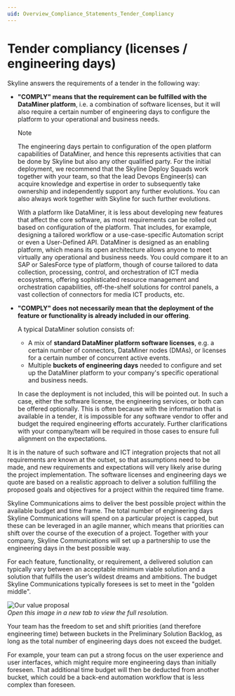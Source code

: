 ```yaml
---
uid: Overview_Compliance_Statements_Tender_Compliancy
---
```


# Tender compliancy (licenses / engineering days)

Skyline answers the requirements of a tender in the following way:

- **"COMPLY" means that the requirement can be fulfilled with the DataMiner platform**, i.e. a combination of software licenses, but it will also require a certain number of engineering days to configure the platform to your operational and business needs.

  > [!NOTE]
  > The engineering days pertain to configuration of the open platform capabilities of DataMiner, and hence this represents activities that can be done by Skyline but also any other qualified party. For the initial deployment, we recommend that the Skyline Deploy Squads work together with your team, so that the lead Devops Engineer(s) can acquire knowledge and expertise in order to subsequently take ownership and independently support any further evolutions. You can also always work together with Skyline for such further evolutions.

  With a platform like DataMiner, it is less about developing new features that affect the core software, as most requirements can be rolled out based on configuration of the platform. That includes, for example, designing a tailored workflow or a use-case-specific Automation script or even a User-Defined API. DataMiner is designed as an enabling platform, which means its open architecture allows anyone to meet virtually any operational and business needs. You could compare it to an SAP or SalesForce type of platform, though of course tailored to data collection, processing, control, and orchestration of ICT media ecosystems, offering sophisticated resource management and orchestration capabilities, off-the-shelf solutions for control panels, a vast collection of connectors for media ICT products, etc.

- **"COMPLY" does not necessarily mean that the deployment of the feature or functionality is already included in our offering**.

  A typical DataMiner solution consists of:
  
  - A mix of **standard DataMiner platform software licenses**, e.g. a certain number of connectors, DataMiner nodes (DMAs), or licenses for a certain number of concurrent active events.
  - Multiple **buckets of engineering days** needed to configure and set up the DataMiner platform to your company's specific operational and business needs.

  In case the deployment is not included, this will be pointed out. In such a case, either the software license, the engineering services, or both can be offered optionally. This is often because with the information that is available in a tender, it is impossible for any software vendor to offer and budget the required engineering efforts accurately. Further clarifications with your company/team will be required in those cases to ensure full alignment on the expectations.

It is in the nature of such software and ICT integration projects that not all requirements are known at the outset, so that assumptions need to be made, and new requirements and expectations will very likely arise during the project implementation. The software licenses and engineering days we quote are based on a realistic approach to deliver a solution fulfilling the proposed goals and objectives for a project within the required time frame.

Skyline Communications aims to deliver the best possible project within the available budget and time frame. The total number of engineering days Skyline Communications will spend on a particular project is capped, but these can be leveraged in an agile manner, which means that priorities can shift over the course of the execution of a project. Together with your company, Skyline Communications will set up a partnership to use the engineering days in the best possible way.

For each feature, functionality, or requirement, a delivered solution can typically vary between an acceptable minimum viable solution and a solution that fulfills the user’s wildest dreams and ambitions. The budget Skyline Communications typically foresees is set to meet in the "golden middle".

![Our value proposal](~/user-guide/images/REQ_Value_proposal.png)<br>
*Open this image in a new tab to view the full resolution.*

Your team has the freedom to set and shift priorities (and therefore engineering time) between buckets in the Preliminary Solution Backlog, as long as the total number of engineering days does not exceed the budget.

For example, your team can put a strong focus on the user experience and user interfaces, which might require more engineering days than initially foreseen. That additional time budget will then be deducted from another bucket, which could be a back-end automation workflow that is less complex than foreseen.
